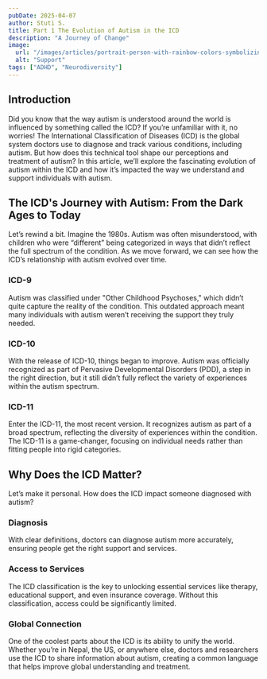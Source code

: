 ```yaml
---
pubDate: 2025-04-07
author: Stuti S.
title: Part 1 The Evolution of Autism in the ICD
description: "A Journey of Change" 
image:
  url: "/images/articles/portrait-person-with-rainbow-colors-symbolizing-thoughts-adhd-brain_23-2151475594.jpg"
  alt: "Support"
tags: ["ADHD", "Neurodiversity"]
---
```



## Introduction  
Did you know that the way autism is understood around the world is influenced by something called the ICD? If you’re unfamiliar with it, no worries! The International Classification of Diseases (ICD) is the global system doctors use to diagnose and track various conditions, including autism. But how does this technical tool shape our perceptions and treatment of autism? In this article, we’ll explore the fascinating evolution of autism within the ICD and how it’s impacted the way we understand and support individuals with autism.

## The ICD's Journey with Autism: From the Dark Ages to Today  
Let’s rewind a bit. Imagine the 1980s. Autism was often misunderstood, with children who were “different” being categorized in ways that didn’t reflect the full spectrum of the condition. As we move forward, we can see how the ICD’s relationship with autism evolved over time.

### ICD-9  
Autism was classified under "Other Childhood Psychoses," which didn’t quite capture the reality of the condition. This outdated approach meant many individuals with autism weren’t receiving the support they truly needed.

### ICD-10  
With the release of ICD-10, things began to improve. Autism was officially recognized as part of Pervasive Developmental Disorders (PDD), a step in the right direction, but it still didn’t fully reflect the variety of experiences within the autism spectrum.

### ICD-11  
Enter the ICD-11, the most recent version. It recognizes autism as part of a broad spectrum, reflecting the diversity of experiences within the condition. The ICD-11 is a game-changer, focusing on individual needs rather than fitting people into rigid categories.

## Why Does the ICD Matter?  
Let’s make it personal. How does the ICD impact someone diagnosed with autism?

### Diagnosis  
With clear definitions, doctors can diagnose autism more accurately, ensuring people get the right support and services.

### Access to Services  
The ICD classification is the key to unlocking essential services like therapy, educational support, and even insurance coverage. Without this classification, access could be significantly limited.

### Global Connection  
One of the coolest parts about the ICD is its ability to unify the world. Whether you’re in Nepal, the US, or anywhere else, doctors and researchers use the ICD to share information about autism, creating a common language that helps improve global understanding and treatment.
